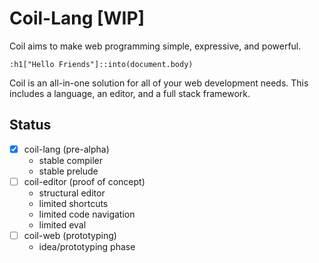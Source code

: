 # Coil-Lang [WIP]

Coil aims to make web programming simple, expressive, and powerful.

```
:h1["Hello Friends"]::into(document.body)
```

Coil is an all-in-one solution for all of your web development needs. This includes a language, an editor, and a full stack framework.

## Status

- [x] coil-lang (pre-alpha)
  - stable compiler
  - stable prelude
- [ ] coil-editor (proof of concept)
  - structural editor
  - limited shortcuts
  - limited code navigation
  - limited eval
- [ ] coil-web (prototyping)
  - idea/prototyping phase

